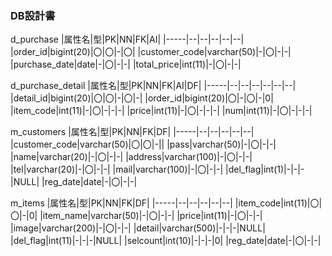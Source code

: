 ### DB設計書

d_purchase
|属性名|型|PK|NN|FK|AI|
|-----|--|--|--|--|--|
|order_id|bigint(20)|〇|〇|-|〇|
|customer_code|varchar(50)|-|〇|-|-|
|purchase_date|date|-|〇|-|-|
|total_price|int(11)|-|〇|-|-|

d_purchase_detail
|属性名|型|PK|NN|FK|AI|DF|
|-----|--|--|--|--|--|--|
|detail_id|bigint(20)|〇|〇|-|〇|-|
|order_id|bigint(20)|〇|-|〇|-|0|
|item_code|int(11)|-|〇|-|-|-|
|price|int(11)|-|〇|-|-|-|
|num|int(11)|-|〇|-|-|-|

m_customers
|属性名|型|PK|NN|FK|DF|
|-----|--|--|--|--|--|
|customer_code|varchar(50)|〇|〇|-||
|pass|varchar(50)|-|〇|-|-|
|name|varchar(20)|-|〇|-|-|
|address|varchar(100)|-|〇|-|-|
|tel|varchar(20)|-|〇|-|-|
|mail|varchar(100)|-|〇|-|-|
|del_flag|int(1)|-|-|-|NULL|
|reg_date|date|-|〇|-|-|

m_items
|属性名|型|PK|NN|FK|DF|
|-----|--|--|--|--|--|
|item_code|int(11)|〇|〇|-|0|
|item_name|varchar(50)|-|〇|-|-|
|price|int(11)|-|〇|-|-|
|image|varchar(200)|-|〇|-|-|
|detail|varchar(500)|-|-|-|NULL|
|del_flag|int(11)|-|-|-|NULL|
|selcount|int(10)|-|-|-|0|
|reg_date|date|-|〇|-|-|
